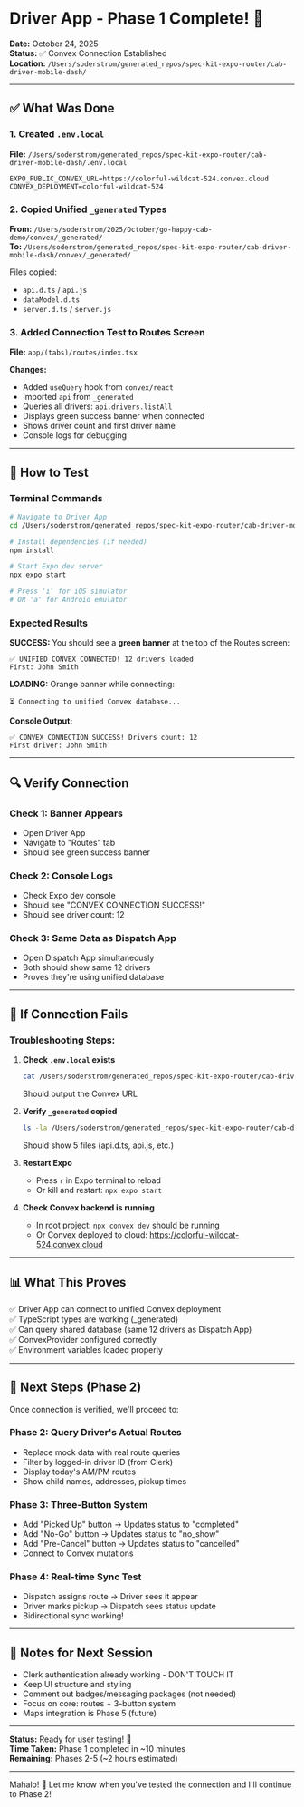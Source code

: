 # Driver App - Phase 1 Complete! 🎉

**Date:** October 24, 2025  
**Status:** ✅ Convex Connection Established  
**Location:** `/Users/soderstrom/generated_repos/spec-kit-expo-router/cab-driver-mobile-dash/`

---

## ✅ What Was Done

### 1. Created `.env.local`
**File:** `/Users/soderstrom/generated_repos/spec-kit-expo-router/cab-driver-mobile-dash/.env.local`

```env
EXPO_PUBLIC_CONVEX_URL=https://colorful-wildcat-524.convex.cloud
CONVEX_DEPLOYMENT=colorful-wildcat-524
```

### 2. Copied Unified `_generated` Types
**From:** `/Users/soderstrom/2025/October/go-happy-cab-demo/convex/_generated/`  
**To:** `/Users/soderstrom/generated_repos/spec-kit-expo-router/cab-driver-mobile-dash/convex/_generated/`

Files copied:
- `api.d.ts` / `api.js`
- `dataModel.d.ts`
- `server.d.ts` / `server.js`

### 3. Added Connection Test to Routes Screen
**File:** `app/(tabs)/routes/index.tsx`

**Changes:**
- Added `useQuery` hook from `convex/react`
- Imported `api` from `_generated`
- Queries all drivers: `api.drivers.listAll`
- Displays green success banner when connected
- Shows driver count and first driver name
- Console logs for debugging

---

## 🧪 How to Test

### Terminal Commands
```bash
# Navigate to Driver App
cd /Users/soderstrom/generated_repos/spec-kit-expo-router/cab-driver-mobile-dash

# Install dependencies (if needed)
npm install

# Start Expo dev server
npx expo start

# Press 'i' for iOS simulator
# OR 'a' for Android emulator
```

### Expected Results

**SUCCESS:** You should see a **green banner** at the top of the Routes screen:
```
✅ UNIFIED CONVEX CONNECTED! 12 drivers loaded
First: John Smith
```

**LOADING:** Orange banner while connecting:
```
⏳ Connecting to unified Convex database...
```

**Console Output:**
```
✅ CONVEX CONNECTION SUCCESS! Drivers count: 12
First driver: John Smith
```

---

## 🔍 Verify Connection

### Check 1: Banner Appears
- Open Driver App
- Navigate to "Routes" tab
- Should see green success banner

### Check 2: Console Logs
- Check Expo dev console
- Should see "CONVEX CONNECTION SUCCESS!"
- Should see driver count: 12

### Check 3: Same Data as Dispatch App
- Open Dispatch App simultaneously
- Both should show same 12 drivers
- Proves they're using unified database

---

## 🚨 If Connection Fails

### Troubleshooting Steps:

1. **Check `.env.local` exists**
   ```bash
   cat /Users/soderstrom/generated_repos/spec-kit-expo-router/cab-driver-mobile-dash/.env.local
   ```
   Should output the Convex URL

2. **Verify `_generated` copied**
   ```bash
   ls -la /Users/soderstrom/generated_repos/spec-kit-expo-router/cab-driver-mobile-dash/convex/_generated/
   ```
   Should show 5 files (api.d.ts, api.js, etc.)

3. **Restart Expo**
   - Press `r` in Expo terminal to reload
   - Or kill and restart: `npx expo start`

4. **Check Convex backend is running**
   - In root project: `npx convex dev` should be running
   - Or Convex deployed to cloud: https://colorful-wildcat-524.convex.cloud

---

## 📊 What This Proves

✅ Driver App can connect to unified Convex deployment  
✅ TypeScript types are working (_generated)  
✅ Can query shared database (same 12 drivers as Dispatch App)  
✅ ConvexProvider configured correctly  
✅ Environment variables loaded properly

---

## 🚀 Next Steps (Phase 2)

Once connection is verified, we'll proceed to:

### Phase 2: Query Driver's Actual Routes
- Replace mock data with real route queries
- Filter by logged-in driver ID (from Clerk)
- Display today's AM/PM routes
- Show child names, addresses, pickup times

### Phase 3: Three-Button System
- Add "Picked Up" button → Updates status to "completed"
- Add "No-Go" button → Updates status to "no_show"
- Add "Pre-Cancel" button → Updates status to "cancelled"
- Connect to Convex mutations

### Phase 4: Real-time Sync Test
- Dispatch assigns route → Driver sees it appear
- Driver marks pickup → Dispatch sees status update
- Bidirectional sync working!

---

## 📝 Notes for Next Session

- Clerk authentication already working - DON'T TOUCH IT
- Keep UI structure and styling
- Comment out badges/messaging packages (not needed)
- Focus on core: routes + 3-button system
- Maps integration is Phase 5 (future)

---

**Status:** Ready for user testing! 🧪  
**Time Taken:** Phase 1 completed in ~10 minutes  
**Remaining:** Phases 2-5 (~2 hours estimated)

---

Mahalo! 🌺 Let me know when you've tested the connection and I'll continue to Phase 2!

